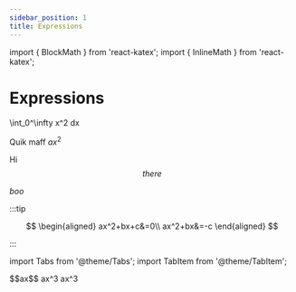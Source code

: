 ```yaml
---
sidebar_position: 1
title: Expressions
---
```


import { BlockMath } from 'react-katex';
import { InlineMath } from 'react-katex';

# Expressions

<BlockMath>\int_0^\infty x^2 dx</BlockMath>

Quik maff $ax^2$ 

Hi $$there$$

$boo$

:::tip

$$
    \begin{aligned}
    ax^2+bx+c&=0\\
    ax^2+bx&=-c
    \end{aligned}   
$$

:::

import Tabs from '@theme/Tabs';
import TabItem from '@theme/TabItem';

<Tabs>
  <TabItem value="apple" label="Apple" default>
    $$ax$$
  </TabItem>
  <TabItem value="orange" label="Orange">
    <InlineMath>ax^3</InlineMath>
  </TabItem>
  <TabItem value="banana" label="Banana">
    <BlockMath>ax^3</BlockMath>
  </TabItem>
</Tabs>